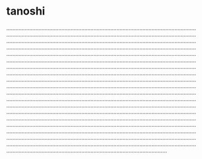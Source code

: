 # tanoshi

.............................................................................................................................................................................................................................................................................................................................................................................................................................................................................................................................................................................................................................................................................................................................................................................................................................................................................................................................................................................................................................................................................................................................................................................................................................................................................................................................................................................................................................................................................................................................................................................................................................................................................................................................................................................................................................................................................................................................................................................................................................................................................................................................................................................................................................................................................................................................................................................................................................................................................................................................................................